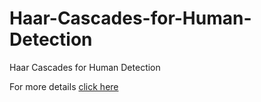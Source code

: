 # Haar-Cascades-for-Human-Detection
Haar Cascades for Human Detection

For more details [click here](https://medium.com/@madhawavidanapathirana/https-medium-com-madhawavidanapathirana-real-time-human-detection-in-computer-vision-part-1-2acb851f4e55)
